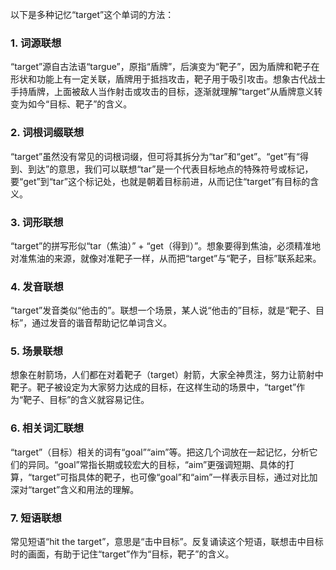 以下是多种记忆“target”这个单词的方法：
### 1. 词源联想
“target”源自古法语“targue”，原指“盾牌”，后演变为“靶子”，因为盾牌和靶子在形状和功能上有一定关联，盾牌用于抵挡攻击，靶子用于吸引攻击。想象古代战士手持盾牌，上面被敌人当作射击或攻击的目标，逐渐就理解“target”从盾牌意义转变为如今“目标、靶子”的含义。
### 2. 词根词缀联想 
“target”虽然没有常见的词根词缀，但可将其拆分为“tar”和“get”。“get”有“得到、到达”的意思，我们可以联想“tar”是一个代表目标地点的特殊符号或标记，要“get”到“tar”这个标记处，也就是朝着目标前进，从而记住“target”有目标的含义。
### 3. 词形联想
“target”的拼写形似“tar（焦油）” + “get（得到）”。想象要得到焦油，必须精准地对准焦油的来源，就像对准靶子一样，从而把“target”与“靶子，目标”联系起来。
### 4. 发音联想
“target”发音类似“他击的”。联想一个场景，某人说“他击的”目标，就是“靶子、目标”，通过发音的谐音帮助记忆单词含义。
### 5. 场景联想
想象在射箭场，人们都在对着靶子（target）射箭，大家全神贯注，努力让箭射中靶子。靶子被设定为大家努力达成的目标，在这样生动的场景中，“target”作为“靶子、目标”的含义就容易记住。 
### 6. 相关词汇联想
“target”（目标）相关的词有“goal”“aim”等。把这几个词放在一起记忆，分析它们的异同。“goal”常指长期或较宏大的目标，“aim”更强调短期、具体的打算，“target”可指具体的靶子，也可像“goal”和“aim”一样表示目标，通过对比加深对“target”含义和用法的理解。 
### 7. 短语联想 
常见短语“hit the target”，意思是“击中目标”。反复诵读这个短语，联想击中目标时的画面，有助于记住“target”作为“目标，靶子”的含义。 